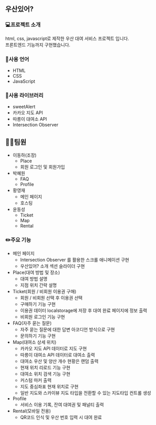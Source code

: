 ## 우산있어?

### 💻프로젝트 소개
html, css, javascript로 제작한 우산 대여 서비스 프로젝트 입니다.<br/>
프론트엔드 기능까지 구현했습니다.

### 📒사용 언어
- HTML
- CSS
- JavaScript

### 📗사용 라이브러리
- sweetAlert
- 카카오 지도 API
- 따릉이 대여소 API
- Intersection Observer

## 👨‍💻팀원
- 이동하(조장)
  - Place
  - 회원 로그인 및 회원가입
- 박혜원
  - FAQ
  - Profile
- 황영재
  - 메인 페이지
  - 호스팅
- 윤동성
  - Ticket
  - Map
  - Rental

### ✏️주요 기능
- 메인 페이지
  - Intersection Observer 를 활용한 스크롤 애니메이션 구현
  - 우산있어? 소개 섹션 슬라이더 구현
- Place(대여 방법 및 장소)
  - 대여 방법 설명
  - 지점 위치 간략 설명
- Ticket(회원 / 비회원 이용권 구매)
  - 회원 / 비회원 선택 후 이용권 선택
  - 구매하기 기능 구현
  - 이용권 데이터 localstorage에 저장 후 대여 완료 페이지에 정보 출력
  - 비회원 로그인 기능 구현
- FAQ(자주 묻는 질문)
  - 자주 묻는 질문에 대한 답변 아코디언 방식으로 구현
  - 문의하기 기능 구현
- Map(대여소 상세 위치)
  - 카카오 지도 API 데이터로 지도 구현
  - 따릉이 대여소 API 데이터로 대여소 출력
  - 대여소 우산 및 양산 개수 현황은 랜덤 출력
  - 현재 위치 리로드 기능 구현
  - 대여소 위치 검색 기능 구현
  - 커스텀 마커 출력
  - 지도 중심좌표 현재 위치로 구현
  - 일반 지도와 스카이뷰 지도 타입을 전환할 수 있는 지도타입 컨트롤 생성
- Profile
  - 서비스 이용 기록, 잔여 대여권 및 패널티 출력
- Rental(모바일 전용)
  - QR코드 인식 및 우산 번호 입력 시 대여 완료
